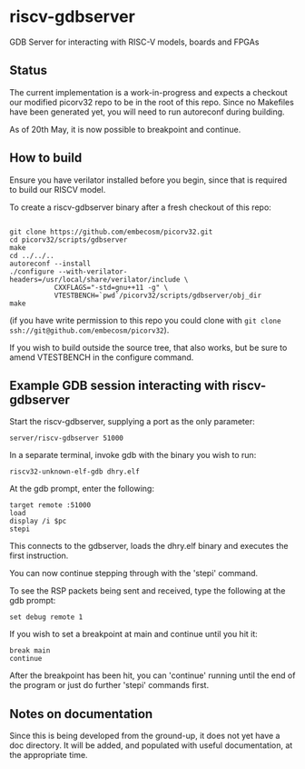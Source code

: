 # riscv-gdbserver
GDB Server for interacting with RISC-V models, boards and FPGAs

## Status
The current implementation is a work-in-progress and expects a checkout
our modified picorv32 repo to be in the root of this repo. Since no
Makefiles have been generated yet, you will need to run autoreconf
during building.

As of 20th May, it is now possible to breakpoint and continue.

## How to build
Ensure you have verilator installed before you begin, since that is
required to build our RISCV model.

To create a riscv-gdbserver binary after a fresh checkout of this repo:

```

git clone https://github.com/embecosm/picorv32.git
cd picorv32/scripts/gdbserver
make
cd ../../..
autoreconf --install
./configure --with-verilator-headers=/usr/local/share/verilator/include \
           CXXFLAGS="-std=gnu++11 -g" \
           VTESTBENCH=`pwd`/picorv32/scripts/gdbserver/obj_dir
make
```

(if you have write permission to this repo you could clone with
`git clone ssh://git@github.com/embecosm/picorv32`).

If you wish to build outside the source tree, that also works, but be sure
to amend VTESTBENCH in the configure command.

## Example GDB session interacting with riscv-gdbserver

Start the riscv-gdbserver, supplying a port as the only parameter:

```
server/riscv-gdbserver 51000
```

In a separate terminal, invoke gdb with the binary you wish to run:

```
riscv32-unknown-elf-gdb dhry.elf
```

At the gdb prompt, enter the following:

```
target remote :51000
load
display /i $pc
stepi
```

This connects to the gdbserver, loads the dhry.elf binary and executes the first instruction.

You can now continue stepping through with the 'stepi' command.

To see the RSP packets being sent and received, type the following at the gdb prompt:

```
set debug remote 1
```

If you wish to set a breakpoint at main and continue until you hit it:

```
break main
continue
```

After the breakpoint has been hit, you can 'continue' running until the end of the
program or just do further 'stepi' commands first.

## Notes on documentation
Since this is being developed from the ground-up, it does not yet have a doc directory.
It will be added, and populated with useful documentation, at the appropriate time.
